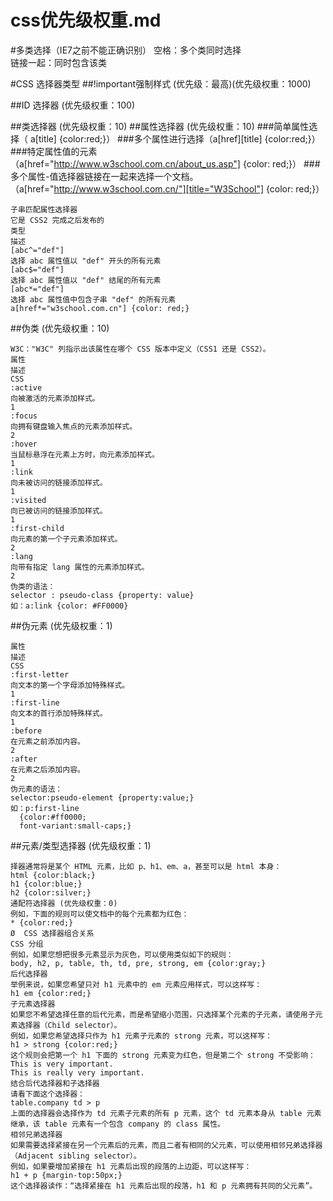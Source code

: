 css优先级权重.md
===
#多类选择（IE7之前不能正确识别）
空格：多个类同时选择<br/>
链接一起：同时包含该类<br/>

#CSS 选择器类型
##!important强制样式 (优先级：最高)(优先级权重：1000)

##ID 选择器 (优先级权重：100)

##类选择器 (优先级权重：10)
##属性选择器 (优先级权重：10)
###简单属性选择（ a[title] {color:red;}）
###多个属性进行选择（a[href][title] {color:red;}）
###特定属性值的元素（a[href="http://www.w3school.com.cn/about_us.asp"] {color: red;}）
###多个属性-值选择器链接在一起来选择一个文档。（a[href="http://www.w3school.com.cn/"][title="W3School"] {color: red;}）

	子串匹配属性选择器
	它是 CSS2 完成之后发布的
	类型
	描述
	[abc^="def"]
	选择 abc 属性值以 "def" 开头的所有元素
	[abc$="def"]
	选择 abc 属性值以 "def" 结尾的所有元素
	[abc*="def"]
	选择 abc 属性值中包含子串 "def" 的所有元素
	a[href*="w3school.com.cn"] {color: red;}

##伪类 (优先级权重：10)

	W3C："W3C" 列指示出该属性在哪个 CSS 版本中定义（CSS1 还是 CSS2）。
	属性
	描述
	CSS
	:active
	向被激活的元素添加样式。
	1
	:focus
	向拥有键盘输入焦点的元素添加样式。
	2
	:hover
	当鼠标悬浮在元素上方时，向元素添加样式。
	1
	:link
	向未被访问的链接添加样式。
	1
	:visited
	向已被访问的链接添加样式。
	1
	:first-child
	向元素的第一个子元素添加样式。
	2
	:lang
	向带有指定 lang 属性的元素添加样式。
	2
	伪类的语法：
	selector : pseudo-class {property: value}
	如：a:link {color: #FF0000}     

##伪元素 (优先级权重：1)
 
	属性
	描述
	CSS
	:first-letter
	向文本的第一个字母添加特殊样式。
	1
	:first-line
	向文本的首行添加特殊样式。
	1
	:before
	在元素之前添加内容。
	2
	:after
	在元素之后添加内容。
	2
	伪元素的语法：
	selector:pseudo-element {property:value;}
	如：p:first-line
	  {color:#ff0000;
	  font-variant:small-caps;}

##元素/类型选择器 (优先级权重：1)

	择器通常将是某个 HTML 元素，比如 p、h1、em、a，甚至可以是 html 本身：
	html {color:black;}
	h1 {color:blue;}
	h2 {color:silver;}
	通配符选择器 (优先级权重：0)
	例如，下面的规则可以使文档中的每个元素都为红色：
	* {color:red;}
	Ø  CSS 选择器组合关系
	CSS 分组
	例如，如果您想把很多元素显示为灰色，可以使用类似如下的规则：
	body, h2, p, table, th, td, pre, strong, em {color:gray;}
	后代选择器
	举例来说，如果您希望只对 h1 元素中的 em 元素应用样式，可以这样写：
	h1 em {color:red;}
	子元素选择器
	如果您不希望选择任意的后代元素，而是希望缩小范围，只选择某个元素的子元素，请使用子元素选择器（Child selector）。
	例如，如果您希望选择只作为 h1 元素子元素的 strong 元素，可以这样写：
	h1 > strong {color:red;}
	这个规则会把第一个 h1 下面的 strong 元素变为红色，但是第二个 strong 不受影响：
	This is very important.
	This is really very important.
	结合后代选择器和子选择器
	请看下面这个选择器：
	table.company td > p
	上面的选择器会选择作为 td 元素子元素的所有 p 元素，这个 td 元素本身从 table 元素继承，该 table 元素有一个包含 company 的 class 属性。
	相邻兄弟选择器
	如果需要选择紧接在另一个元素后的元素，而且二者有相同的父元素，可以使用相邻兄弟选择器（Adjacent sibling selector）。
	例如，如果要增加紧接在 h1 元素后出现的段落的上边距，可以这样写：
	h1 + p {margin-top:50px;}
	这个选择器读作：“选择紧接在 h1 元素后出现的段落，h1 和 p 元素拥有共同的父元素”。

